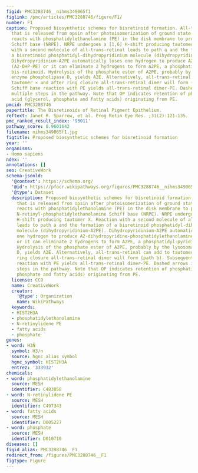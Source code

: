 ```yaml
---
figid: PMC3288746__nihms349065f1
figlink: /pmc/articles/PMC3288746/figure/F1/
number: F1
caption: Proposed biosynthetic schemes for bisretinoid formation. All-trans-retinal
  that is released from opsin after photoisomerization of ground state 11-cis-retinal
  reacts with phosphatidylethanolamine (PE) in the disk membrane to produce the N-retinyl-phosphatidylethanolamine
  Schiff base (NRPE). NRPE undergoes a [1,6] H-shift producing tautomer X. Reaction
  with a second molecule of all-trans-retinal leads to path a and the formation of
  a bisretinoid phosphatidyl-dihydropyridinium molecule (dihydropyridinium-A2PE).
  Dihydropyridinium-A2PE automatically loses one hydrogen to produce A2-dihydropyridine-phosphatidylethanolamine
  (A2-DHP-PE) or it can eliminate 2 hydrogens to form A2PE, a phosphatidyl-pyridinium
  bis-retinoid. Hydrolysis of the phosphate ester of A2PE, probably by the lysosomal
  enzyme phospholipase D, yields A2E. Alternatively, all-trans-retinal can add to
  tautomer × and after ring closure all-trans-retinal dimer will form (path b). Subsequent
  Schiff base reaction with PE yields all-trans-retinal dimer-PE. Dashed arrows indicate
  multiple steps in the pathway. Note that OP indicates retention of phosphatidic
  acid (glycerol, phosphate and fatty acids) originating from PE.
pmcid: PMC3288746
papertitle: The Bisretinoids of Retinal Pigment Epithelium.
reftext: Janet R. Sparrow, et al. Prog Retin Eye Res. ;31(2):121-135.
pmc_ranked_result_index: '93011'
pathway_score: 0.9601642
filename: nihms349065f1.jpg
figtitle: Proposed biosynthetic schemes for bisretinoid formation
year: ''
organisms:
- Homo sapiens
ndex: ''
annotations: []
seo: CreativeWork
schema-jsonld:
  '@context': https://schema.org/
  '@id': https://pfocr.wikipathways.org/figures/PMC3288746__nihms349065f1.html
  '@type': Dataset
  description: Proposed biosynthetic schemes for bisretinoid formation. All-trans-retinal
    that is released from opsin after photoisomerization of ground state 11-cis-retinal
    reacts with phosphatidylethanolamine (PE) in the disk membrane to produce the
    N-retinyl-phosphatidylethanolamine Schiff base (NRPE). NRPE undergoes a [1,6]
    H-shift producing tautomer X. Reaction with a second molecule of all-trans-retinal
    leads to path a and the formation of a bisretinoid phosphatidyl-dihydropyridinium
    molecule (dihydropyridinium-A2PE). Dihydropyridinium-A2PE automatically loses
    one hydrogen to produce A2-dihydropyridine-phosphatidylethanolamine (A2-DHP-PE)
    or it can eliminate 2 hydrogens to form A2PE, a phosphatidyl-pyridinium bis-retinoid.
    Hydrolysis of the phosphate ester of A2PE, probably by the lysosomal enzyme phospholipase
    D, yields A2E. Alternatively, all-trans-retinal can add to tautomer × and after
    ring closure all-trans-retinal dimer will form (path b). Subsequent Schiff base
    reaction with PE yields all-trans-retinal dimer-PE. Dashed arrows indicate multiple
    steps in the pathway. Note that OP indicates retention of phosphatidic acid (glycerol,
    phosphate and fatty acids) originating from PE.
  license: CC0
  name: CreativeWork
  creator:
    '@type': Organization
    name: WikiPathways
  keywords:
  - HIST2H3A
  - phosphatidylethanolamine
  - N-retinylidene PE
  - fatty acids
  - phosphate
genes:
- word: H3Ñ
  symbol: H3/n
  source: hgnc_alias_symbol
  hgnc_symbol: HIST2H3A
  entrez: '333932'
chemicals:
- word: phosphatidylethanolamine
  source: MESH
  identifier: C483858
- word: N-retinylidene PE
  source: MESH
  identifier: C497343
- word: fatty acids
  source: MESH
  identifier: D005227
- word: phosphate
  source: MESH
  identifier: D010710
diseases: []
figid_alias: PMC3288746__F1
redirect_from: /figures/PMC3288746__F1
figtype: Figure
---
```

